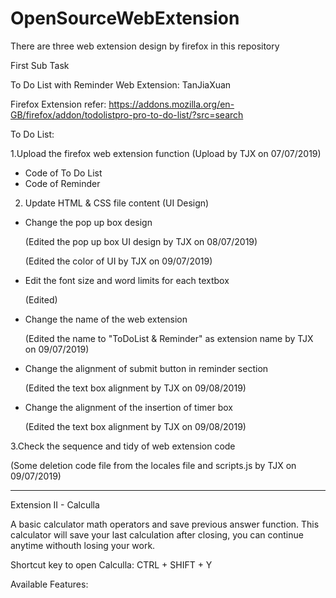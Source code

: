 # OpenSourceWebExtension

There are three web extension design by firefox in this repository

First Sub Task

To Do List with Reminder Web Extension: TanJiaXuan

Firefox Extension refer: https://addons.mozilla.org/en-GB/firefox/addon/todolistpro-pro-to-do-list/?src=search

To Do List:

1.Upload the firefox web extension function
  (Upload by TJX on 07/07/2019)
  - Code of To Do List
  - Code of Reminder


2. Update HTML & CSS file content (UI Design) 
  - Change the pop up box design 
 
      (Edited the pop up box UI design by TJX on 08/07/2019)

      (Edited the color of UI by TJX on 09/07/2019)

  
  - Edit the font size and word limits for each textbox 
  
      (Edited)
  
  - Change the name of the web extension
  
      (Edited the name to "ToDoList & Reminder" as extension name by TJX on 09/07/2019)
  
  - Change the alignment of submit button in reminder section 
 
      (Edited the text box alignment by TJX on 09/08/2019)
  
  - Change the alignment of the insertion of timer box
 
      (Edited the text box alignment by TJX on 09/08/2019)


3.Check the sequence and tidy of web extension code

  (Some deletion code file from the locales file and scripts.js by TJX on 09/07/2019)


_____________________________________________________________________________________________________________________________________


Extension II - Calculla

A basic calculator math operators and save previous answer function. This calculator will save your last calculation after closing, you can continue anytime withouth losing your work. 

Shortcut key to open Calculla: CTRL + SHIFT + Y

Available Features:

